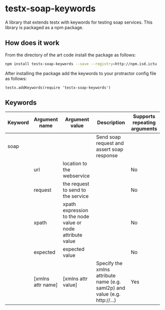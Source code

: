 testx-soap-keywords
=====

A library that extends testx with keywords for testing soap services. This library is packaged as a npm package.

## How does it work
From the directory of the art code install the package as follows:
```sh
npm install testx-soap-keywords --save --registry=http://npm.isd.ictu
```

After installing the package add the keywords to your protractor config file as follows:

```
testx.addKeywords(require 'testx-soap-keywords')
```

## Keywords

| Keyword                | Argument name | Argument value  | Description | Supports repeating arguments |
| ---------------------- | ------------- | --------------- |------------ | ---------------------------- |
| soap                   |               |                 | Send soap request and assert soap response |  |
|                        | url           | location to the webservice || No |
|                        | request       | the request to send to the service || No |
|                        | xpath         | xpath expression to the node value or node attribute value || No |
|                        | expected      | expected value || No |
|                        | [xmlns attr name] | [xmlns attr value] | Specify the xmlns attribute name (e.g. saml2p) and value (e.g. http://...) | Yes |
